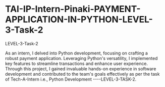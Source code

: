 # TAI-IP-Intern-Pinaki-PAYMENT-APPLICATION-IN-PYTHON-LEVEL-3-Task-2
LEVEL-3-Task-2


As an intern, I delved into Python development, focusing on crafting a robust payment application. Leveraging Python's versatility, I implemented key features to streamline transactions and enhance user experience. Through this project, I gained invaluable hands-on experience in software development and contributed to the team's goals effectively as per the task of Tech-A-Intern i.e., Python Development ----LEVEL-3-TASK-2.

